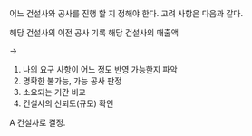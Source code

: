 어느 건설사와 공사를 진행 할 지 정해야 한다. 고려 사항은 다음과 같다.

 해당 건설사의 이전 공사 기록
 해당 건설사의 매출액

->

1. 나의 요구 사항이 어느 정도 반영 가능한지 파악
2. 명확한 불가능, 가능 공사 판정
3. 소요되는 기간 비교
4. 건설사의 신뢰도(규모) 확인

A 건설사로 결정.
